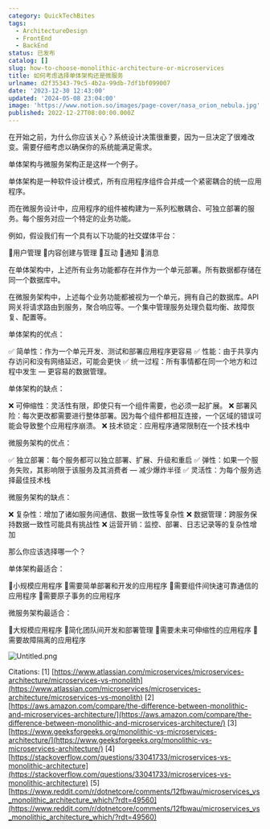 ```yaml
---
category: QuickTechBites
tags:
  - ArchitectureDesign
  - FrontEnd
  - BackEnd
status: 已发布
catalog: []
slug: how-to-choose-monolithic-architecture-or-microservices
title: 如何考虑选择单体架构还是微服务
urlname: d2f35343-79c5-4b2a-99db-7df1bf099007
date: '2023-12-30 12:43:00'
updated: '2024-05-08 23:04:00'
image: 'https://www.notion.so/images/page-cover/nasa_orion_nebula.jpg'
published: 2022-12-27T08:00:00.000Z
---
```


在开始之前，为什么你应该关心？系统设计决策很重要，因为一旦决定了很难改变。需要仔细考虑以确保你的系统能满足需求。


单体架构与微服务架构正是这样一个例子。


单体架构是一种软件设计模式，所有应用程序组件合并成一个紧密耦合的统一应用程序。


而在微服务设计中，应用程序的组件被构建为一系列松散耦合、可独立部署的服务。每个服务对应一个特定的业务功能。


例如，假设我们有一个具有以下功能的社交媒体平台：


🔸用户管理
🔸内容创建与管理
🔸互动
🔸通知
🔸消息


在单体架构中，上述所有业务功能都存在并作为一个单元部署。所有数据都存储在同一个数据库中。


在微服务架构中，上述每个业务功能都被视为一个单元，拥有自己的数据库。API 网关将请求路由到服务，聚合响应等。一个集中管理服务处理负载均衡、故障恢复、配置等。


单体架构的优点：


✅ 简单性：作为一个单元开发、测试和部署应用程序更容易
✅ 性能：由于共享内存访问和没有网络延迟，可能会更快
✅ 统一过程：所有事情都在同一个地方和过程中发生 — 更容易的数据管理。


单体架构的缺点：


❌ 可伸缩性：灵活性有限，即使只有一个组件需要，也必须一起扩展。
❌ 部署风险：每次更改都需要进行整体部署。因为每个组件都相互连接，一个区域的错误可能会导致整个应用程序崩溃。
❌ 技术锁定：应用程序通常限制在一个技术栈中


微服务架构的优点：


✅ 独立部署：每个服务都可以独立部署、扩展、升级和重启
✅ 弹性：如果一个服务失败，其影响限于该服务及其消费者 — 减少爆炸半径
✅ 灵活性：为每个服务选择最佳技术栈


微服务架构的缺点：


❌ 复杂性：增加了诸如服务间通信、数据一致性等复杂性
❌ 数据管理：跨服务保持数据一致性可能具有挑战性
❌ 运营开销：监控、部署、日志记录等的复杂性增加


那么你应该选择哪一个？


单体架构最适合：


🔹小规模应用程序
🔹需要简单部署和开发的应用程序
🔹需要组件间快速可靠通信的应用程序
🔹需要原子事务的应用程序


微服务架构最适合：


🔸大规模应用程序
🔸简化团队间开发和部署管理
🔸需要未来可伸缩性的应用程序
🔸需要故障隔离的应用程序


![Untitled.png](https://prod-files-secure.s3.us-west-2.amazonaws.com/5d24fe63-e567-4804-86f9-9fdc62e13082/8d149051-cc00-4198-a3d7-e00805eb8f9e/Untitled.png?X-Amz-Algorithm=AWS4-HMAC-SHA256&X-Amz-Content-Sha256=UNSIGNED-PAYLOAD&X-Amz-Credential=ASIAZI2LB466Z43IGYIW%2F20250412%2Fus-west-2%2Fs3%2Faws4_request&X-Amz-Date=20250412T213332Z&X-Amz-Expires=3600&X-Amz-Security-Token=IQoJb3JpZ2luX2VjEGUaCXVzLXdlc3QtMiJHMEUCIQCRCzI6RUzfkcuG3OpFwNR3QzZOnqk%2Fdg8Hi3Yssn%2F0ygIgGeSow6Cm8uPI%2FqPDMlhNl2UWv60m5Babj19n82uWN04qiAQI3v%2F%2F%2F%2F%2F%2F%2F%2F%2F%2FARAAGgw2Mzc0MjMxODM4MDUiDIWKmBsl%2FvEfF11%2BRircA0hud0jwpVMunxIIprZLxva0ySPxPtDSF%2BeIeR31nXE8PRBENp0Z2Q5p6FiXRnpbCMyu0YIZHVu%2FTjG89KyU64Y0hKdwdOOhSnY36UcvY7uHm2g%2Ff71AGR3HtyaA01HLH2re8wAdi9ZVRoUP1aWEijtnHnn0OH0X9GvxBxL3fy0MdrQyS3fKkhjD21%2FNNtn2Hfhr0fp0%2FwKxXG%2FNs8ROfeLiYXXGS7XBKAHFfFI8Ku%2FIFxzwGUZrDZeEr6IDoS7m1vYHddHI8JMK%2F5a0dJcCifBHiveHVQMEeDqn%2FVK86RMqwtR7Eaj8cbQtFk9q69ixXhuO6fJt%2BOjeb3nQp6dmzU%2Bo%2BWXcEDS9lAv2IbgbQLodbESHIqqipXbs7d5IiV83aeCtX1FGouhBBTwIXdQeLothx8Ah00U1eMiMchMIwGwmu00UbG4HqwmlpdclFJM6mRM77bTrZUv4Kg6U4xlvV%2B1z90CDpHGW0cbQstqnRe2rwCIDP7ZZLGlwyyVg0xLHgE0%2Ftm2hSNss7c%2Ff3VKAMxYYrx5YIFfWahZITtqO2nPYplvbH5goBq36D%2BThtdULz6WFwTHDQ5Bhi5cSE6m8zn84OLdT54B4VP%2F6bUjnn%2Fx0C%2BgD77ktVlnfeh1eMJqv678GOqUBrFwMEzeL4AK7kjzTXXZtOFGftyHVbr3Yz%2BYPS3XDgafxuXoDkrUh2nXqb3go%2FViY8p2WH3qjKwPpm2OT76lWQKXoxRCqDMx1SEDLacm81gV5x4zaTcp8QYBdidpeT5%2FUoO8rFANWgEamzHe8d1cLoBBde8BVyR61jAXJ3QsMNK%2BEybcU0kemMrt0UHKpR%2FMsGvYxDrDhTqKjWVpA%2FmbsTWrKk61r&X-Amz-Signature=594b1b1f90e42422e7c9d83885b7a157cabaca1fda94d49d8538701632a5a9bb&X-Amz-SignedHeaders=host&x-id=GetObject)


Citations:
[1] [https://www.atlassian.com/microservices/microservices-architecture/microservices-vs-monolith](https://www.atlassian.com/microservices/microservices-architecture/microservices-vs-monolith)
[2] [https://aws.amazon.com/compare/the-difference-between-monolithic-and-microservices-architecture/](https://aws.amazon.com/compare/the-difference-between-monolithic-and-microservices-architecture/)
[3] [https://www.geeksforgeeks.org/monolithic-vs-microservices-architecture/](https://www.geeksforgeeks.org/monolithic-vs-microservices-architecture/)
[4] [https://stackoverflow.com/questions/33041733/microservices-vs-monolithic-architecture](https://stackoverflow.com/questions/33041733/microservices-vs-monolithic-architecture)
[5] [https://www.reddit.com/r/dotnetcore/comments/12fbwau/microservices_vs_monolithic_architecture_which/?rdt=49560](https://www.reddit.com/r/dotnetcore/comments/12fbwau/microservices_vs_monolithic_architecture_which/?rdt=49560)

